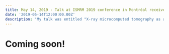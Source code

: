 ```yaml
---
title: May 14, 2019 - Talk at ISMRM 2019 conference in Montréal receives Magna Cum Laude merit award
date: '2019-05-14T12:00:00.00Z'
description: 'My talk was entitled "X-ray microcomputed tomography as a natively isotropic, nondestructive, 3D validation dataset for diffusion MRI".'
---
```


# Coming soon!
